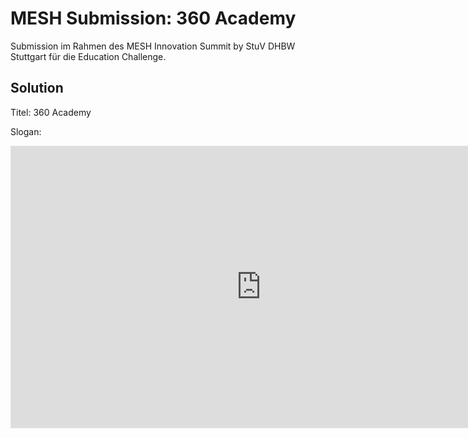 # MESH Submission: 360 Academy

Submission im Rahmen des MESH Innovation Summit by StuV DHBW Stuttgart für die Education Challenge.

## Solution

Titel: 360 Academy

Slogan: 

<iframe style="border: 1px solid rgba(0, 0, 0, 0.1);" width="800" height="450" src="https://www.figma.com/embed?embed_host=share&url=https%3A%2F%2Fwww.figma.com%2Fproto%2FVjyg22II1T6TZc6Q96q5y7%2FUntitled%3Fnode-id%3D26%253A4444%26scaling%3Dscale-down%26page-id%3D0%253A1%26starting-point-node-id%3D26%253A4444" allowfullscreen></iframe>